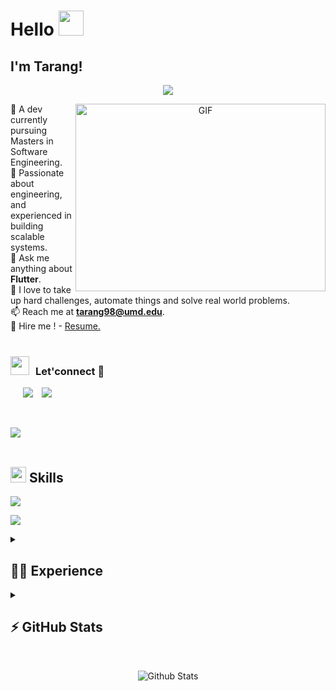 
# Hello <img src="https://raw.githubusercontent.com/MartinHeinz/MartinHeinz/master/wave.gif" width="40px">
## I'm Tarang!

<p align="center">
  <a href="https://github.com/DenverCoder1/readme-typing-svg"><img src="https://readme-typing-svg.herokuapp.com?font=Time+New+Roman&color=blue&size=25&center=true&vCenter=true&width=600&height=100&lines=Welcome+to+my+profile.&hearts;++;Just+a+dev+passionate+about+engineering."></a>
</p>

<a target="_blank" align="center">
	
  <img align="right" top="300" height="300" width="400" alt="GIF" src="https://media.giphy.com/media/SWoSkN6DxTszqIKEqv/giphy.gif">
</a>

🔭 A dev currently pursuing Masters in Software Engineering.</br>
🌱 Passionate about engineering, and experienced in building scalable systems.</br>
💬 Ask me anything about **Flutter**.</br>
📝 I love to take up hard challenges, automate things and solve real world problems.</br>
📫 Reach me at **tarang98@umd.edu**.</br>
📄 Hire me ! - <a href="https://docs.google.com/document/d/1Ixhm9nXeaZX-UGDvIJ9mS1ZxDIetzrD-k_AUtPqt7Is/edit?usp=sharing" target="blank">Resume.</a>
<br/><br/>


<h3 align="left" > <img src="https://media.giphy.com/media/iY8CRBdQXODJSCERIr/giphy.gif" width="30" height="30" style="margin-right: 10px;">Let'connect 🤝 </h3>

<p align="left">

 <div align="left"  class="icons-social" style="margin-left: 10px;">
        <a style="margin-left: 10px;"  target="_blank" href="https://www.linkedin.com/in/tarangnair1998/">
			<img src="https://img.icons8.com/doodle/40/000000/linkedin--v2.png"></a>
        <a style="margin-left: 10px;" target="_blank" href="https://www.instagram.com/nairtarang">
			<img src="https://img.icons8.com/doodle/40/000000/instagram-new--v2.png"></a>
      </div>
</p>

</br>

<img src="https://user-images.githubusercontent.com/73097560/115834477-dbab4500-a447-11eb-908a-139a6edaec5c.gif"><br><br>


## <img src="https://media2.giphy.com/media/QssGEmpkyEOhBCb7e1/giphy.gif?cid=ecf05e47a0n3gi1bfqntqmob8g9aid1oyj2wr3ds3mg700bl&rid=giphy.gif" width ="25"><b> Skills</b>
<!--tech stack icons-->
<p align="left">
 <a>
    <img src="https://skillicons.dev/icons?i=flutter,dart,androidstudio,figma,aws,dynamodb,gcp,firebase,azure,git,github,githubactions,gitlab,bitbucket,docker,kubernetes,html,css,bootstrap,materialui,jquery,js,ts,react,redux,npm,yarn,nodejs,express,django,flask,mongodb,mysql,sqlite,postgres,py,pycharm,anaconda,c,cpp,java,eclipse,vscode,visualstudio,cs,postman,sentry,powershell,unity,bash,linux,ubuntu&perline=14" />
  </a>
 
![](https://user-images.githubusercontent.com/507615/90595977-95e70e80-e220-11ea-864a-6a61adaff212.png)

<details>
	<summary><h2>🧑‍💼 Experience</h2></summary>
<br/>

![FINRA](https://www.finra.org/themes/custom/finra_bootstrap_sass/images/FINRA_Logo.svg)
<br/>
System Administrator, [FINRA](https://www.finra.org/)
<br/>
**May 2024 - Aug 2024** 
<br/>
- Configured ServiceNow and AWS EC2 instances to integrate with internal applications according to specific business requirements.
- Created JavaScript, Bash scripts to support integrations, reduce manual operations and inconsistencies in the data by a high margin.
<br/>

<a><img src="https://www.kiranafast.com/dist/images/logopng1.png" alt="Kirana Fast" width="100" height="100"/></a>
<br/>
Software Development Engineer, [Kirana Fast](https://www.kiranafast.com)
<br/>
**Dec 2022 - July 2022** 
<br/>
- Designed products using Flutter and GCP, managing a FMCG database with over 2 million+ products, serving over 10,000+ stores globally.
- Engineered a system using GCP services, to help provide retail shops in India with an online presence.
- Implemented APIs in Python and TypeScript using Clean Architecture Principles leveraging GCP’s serverless Cloud functions.
<br/>

<a><img src="https://static.wixstatic.com/media/4a82d1_e48e076a8b2f46ee9e02928d27a0c096~mv2.png/v1/fill/w_231,h_66,al_c,q_85,usm_0.66_1.00_0.01,enc_auto/Frame%201.png" alt="Kirana Fast" width="300" height="100"/></a>
<br/>
Software Development Engineer, [Myracle.io](https://www.myracle.io/)
<br/>
**July 2020 - July 2022** 
<br/>
- Managed a 5 member team to build ed-tech products using Flutter, GCP and Unity3D.
- Spearheaded database migration from a NoSQL (Firebase) to a SQL database (Google Spanner), resulting in a 20% faster query output.
- Utilized Big Query and Google Looker Studio, for data analysis and visualization, providing insights and reducing cost by 10%.
- Deployed CI/CD pipelines for APIs and mobile app daily builds to receive early feedback using Github Actions.
- Set up monitoring of error occurrences of the applications in Sentry, increasing the application stability to 85%.
<br/>


</details>


<details>
<summary><h2>⚡ GitHub Stats</h2></summary>
<table border="0" align="center">
<tr border="0">
<td width="50%" align="center" >
  <img  align="center"  src="https://github-readme-stats.vercel.app/api?username=tarang1998&theme=cobalt&show_icons=true&count_private=true" />
  <br></br>
  <img  title="🔥 Get streak stats for your profile at git.io/streak-stats" alt="tarang1998" src="https://github-readme-streak-stats.herokuapp.com/?user=tarang1998&theme=dark&hide_border=true" />
</td>
<td width="50%" align="center">
  <img  align="center"  src="https://github-readme-stats.anuraghazra1.vercel.app/api/top-langs/?username=tarang1998&theme=dark&hide_border=true&no-bg=true&no-frame=true&langs_count=10"/>
  </td>
</tr>

</table>
</details>
<br/>


<p align="center">
        <img src="https://raw.githubusercontent.com/bornmay/bornmay/Update/svg/Bottom.svg" alt="Github Stats" />
</p>























<!---
- 😄 Interests: Competitive Programming - [LeetCode](https://leetcode.com/tarang_98/) | [Code Chef](https://www.codechef.com/users/tarang_98) | [Hackerank](https://www.hackerrank.com/tarang98) | [GFG](https://auth.geeksforgeeks.org/user/tarangnair98/practice/)

  <a href="https://skillicons.dev">
    <img src="https://skillicons.dev/icons?i=git,aws,cpp,css,discord,docker,postgres,prisma,pug,dynamodb,express,figma,firebase,redis,github,html,java,js,linux,md,materialui,nginx,mongodb,mysql,nextjs,nodejs,postman,py,react,redux,tailwind,ts,vscode,kubernetes&perline=14" />
  </a>


### 🧰 Toolbox

<img src="https://cdn.worldvectorlogo.com/logos/flutter.svg" alt="Flutter Logo" width="50" height="50"/> <img src="https://cdn.worldvectorlogo.com/logos/python-4.svg" alt="Python Logo" width="50" height="50"/> <img src="https://cdn.worldvectorlogo.com/logos/react-1.svg" alt="React Logo" width="50" height="50"/> <img src="https://cdn.worldvectorlogo.com/logos/c.svg" alt="C/C++ Logo" width="50" height="50"/> <img src="https://cdn.worldvectorlogo.com/logos/java-4.svg" alt="JAVA Logo" width="50" height="50"/> <img src="https://cdn.worldvectorlogo.com/logos/html5-2.svg" alt="HTML5 Logo" width="50" height="50"/> <img src="https://cdn.worldvectorlogo.com/logos/logo-javascript.svg" alt="JavaScript Logo" width="50" height="50"/> <img src="https://cdn.worldvectorlogo.com/logos/css-3.svg" alt="CSS Logo" width="50" height="50"/>


### ⚙️ &nbsp;GitHub Analytics


  <img height="180em" src="https://github-readme-stats-eight-theta.vercel.app/api?username=tarang1998&show_icons=true&theme=algolia&include_all_commits=true&count_private=true"/>
  <img height="180em" src="https://github-readme-stats-eight-theta.vercel.app/api/top-langs/?username=tarang1998&layout=compact&langs_count=8&theme=algolia"/>
  <img height="180em" src="http://github-readme-streak-stats.herokuapp.com?user=tarang1998&theme=prussian"/>
  <img src="https://profile-counter.glitch.me/pradhanmona7/count.svg" alt="Hello world" />
---> 
